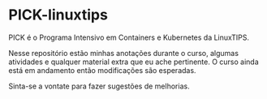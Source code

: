# PICK-linuxtips


PICK é o Programa Intensivo em Containers e Kubernetes da LinuxTIPS. 

Nesse repositório estão minhas anotações durante o curso, algumas atividades e qualquer material extra que eu ache pertinente. O curso ainda está em andamento então modificações são esperadas.

Sinta-se a vontate para fazer sugestões de melhorias.
